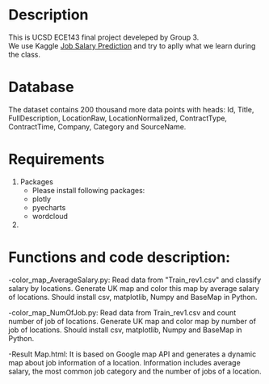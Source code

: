 # Description
This is UCSD ECE143 final project develeped by Group 3.<br>
We use Kaggle [Job Salary Prediction](https://www.kaggle.com/c/job-salary-prediction/data) and try to aplly what we learn during the class.
# Database
The dataset contains 200 thousand more data points with heads: Id, Title, FullDescription, LocationRaw, LocationNormalized, ContractType, ContractTime, Company, Category and SourceName.

# Requirements
1. Packages
   - Please install following packages:
    - plotly
    - pyecharts
    - wordcloud
2.
    
# Functions and code description:
  
-color_map_AverageSalary.py:
    Read data from "Train_rev1.csv" and classify salary by locations.
    Generate UK map and color this map by average salary of locations.
    Should install csv, matplotlib, Numpy and BaseMap in Python.

-color_map_NumOfJob.py:
    Read data from Train_rev1.csv and count number of job of locations.
    Generate UK map and color map by number of job of locations.
    Should install csv, matplotlib, Numpy and BaseMap in Python.
  
-Result Map.html:
    It is based on Google map API and generates a dynamic map about job information of a location.
    Information includes average salary, the most common job category and the number of jobs of a location.

